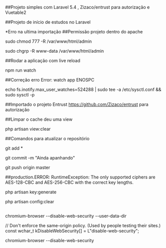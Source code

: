 ##Projeto simples com Laravel 5.4 , Zizaco/entrust para autorização e Vuetable2

##Projeto de início de estudos no Laravel 

*Erro na ultima importação
##Permissão projeto dentro do apache

sudo chmod 777 -R /var/www/html/admin

sudo chgrp -R www-data /var/www/html/admin

##Rodar a aplicação com live reload

npm run watch

##Correção erro Error: watch app ENOSPC

echo fs.inotify.max_user_watches=524288 | sudo tee -a /etc/sysctl.conf && sudo sysctl -p

##Importado o projeto Entrust https://github.com/Zizaco/entrust para autorização

##Limpar o cache deu uma view

php artisan view:clear


##Comandos para atualizar o repositório

git add *

git commit -m "Ainda apanhando"

git push origin master

##production.ERROR: RuntimeException: The only supported ciphers are AES-128-CBC and AES-256-CBC with the  correct key lengths.

php artisan key:generate

php artisan config:clear

##
chromium-browser --disable-web-security --user-data-dir

// Don't enforce the same-origin policy. (Used by people testing their sites.)
const wchar_t kDisableWebSecurity[] = L"disable-web-security";

chromium-browser --disable-web-security